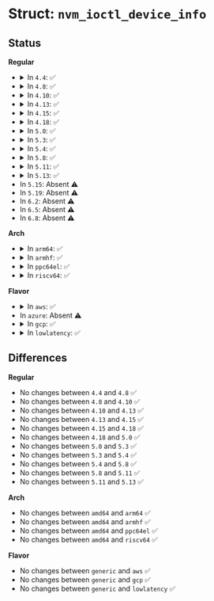 # Struct: <code>nvm_ioctl_device_info</code>

## Status
<b>Regular</b>
<ul>
<li>
<details>
<summary>In <code>4.4</code>: ✅</summary>

```c
struct nvm_ioctl_device_info {
    char devname[32];
    char bmname[48];
    __u32 bmversion[3];
    __u32 flags;
    __u32 reserved[8];
};
```
</details>
</li>
<li>
<details>
<summary>In <code>4.8</code>: ✅</summary>

```c
struct nvm_ioctl_device_info {
    char devname[32];
    char bmname[48];
    __u32 bmversion[3];
    __u32 flags;
    __u32 reserved[8];
};
```
</details>
</li>
<li>
<details>
<summary>In <code>4.10</code>: ✅</summary>

```c
struct nvm_ioctl_device_info {
    char devname[32];
    char bmname[48];
    __u32 bmversion[3];
    __u32 flags;
    __u32 reserved[8];
};
```
</details>
</li>
<li>
<details>
<summary>In <code>4.13</code>: ✅</summary>

```c
struct nvm_ioctl_device_info {
    char devname[32];
    char bmname[48];
    __u32 bmversion[3];
    __u32 flags;
    __u32 reserved[8];
};
```
</details>
</li>
<li>
<details>
<summary>In <code>4.15</code>: ✅</summary>

```c
struct nvm_ioctl_device_info {
    char devname[32];
    char bmname[48];
    __u32 bmversion[3];
    __u32 flags;
    __u32 reserved[8];
};
```
</details>
</li>
<li>
<details>
<summary>In <code>4.18</code>: ✅</summary>

```c
struct nvm_ioctl_device_info {
    char devname[32];
    char bmname[48];
    __u32 bmversion[3];
    __u32 flags;
    __u32 reserved[8];
};
```
</details>
</li>
<li>
<details>
<summary>In <code>5.0</code>: ✅</summary>

```c
struct nvm_ioctl_device_info {
    char devname[32];
    char bmname[48];
    __u32 bmversion[3];
    __u32 flags;
    __u32 reserved[8];
};
```
</details>
</li>
<li>
<details>
<summary>In <code>5.3</code>: ✅</summary>

```c
struct nvm_ioctl_device_info {
    char devname[32];
    char bmname[48];
    __u32 bmversion[3];
    __u32 flags;
    __u32 reserved[8];
};
```
</details>
</li>
<li>
<details>
<summary>In <code>5.4</code>: ✅</summary>

```c
struct nvm_ioctl_device_info {
    char devname[32];
    char bmname[48];
    __u32 bmversion[3];
    __u32 flags;
    __u32 reserved[8];
};
```
</details>
</li>
<li>
<details>
<summary>In <code>5.8</code>: ✅</summary>

```c
struct nvm_ioctl_device_info {
    char devname[32];
    char bmname[48];
    __u32 bmversion[3];
    __u32 flags;
    __u32 reserved[8];
};
```
</details>
</li>
<li>
<details>
<summary>In <code>5.11</code>: ✅</summary>

```c
struct nvm_ioctl_device_info {
    char devname[32];
    char bmname[48];
    __u32 bmversion[3];
    __u32 flags;
    __u32 reserved[8];
};
```
</details>
</li>
<li>
<details>
<summary>In <code>5.13</code>: ✅</summary>

```c
struct nvm_ioctl_device_info {
    char devname[32];
    char bmname[48];
    __u32 bmversion[3];
    __u32 flags;
    __u32 reserved[8];
};
```
</details>
</li>
<li>
In <code>5.15</code>: Absent ⚠️
</li>
<li>
In <code>5.19</code>: Absent ⚠️
</li>
<li>
In <code>6.2</code>: Absent ⚠️
</li>
<li>
In <code>6.5</code>: Absent ⚠️
</li>
<li>
In <code>6.8</code>: Absent ⚠️
</li>
</ul>
<b>Arch</b>
<ul>
<li>
<details>
<summary>In <code>arm64</code>: ✅</summary>

```c
struct nvm_ioctl_device_info {
    char devname[32];
    char bmname[48];
    __u32 bmversion[3];
    __u32 flags;
    __u32 reserved[8];
};
```
</details>
</li>
<li>
<details>
<summary>In <code>armhf</code>: ✅</summary>

```c
struct nvm_ioctl_device_info {
    char devname[32];
    char bmname[48];
    __u32 bmversion[3];
    __u32 flags;
    __u32 reserved[8];
};
```
</details>
</li>
<li>
<details>
<summary>In <code>ppc64el</code>: ✅</summary>

```c
struct nvm_ioctl_device_info {
    char devname[32];
    char bmname[48];
    __u32 bmversion[3];
    __u32 flags;
    __u32 reserved[8];
};
```
</details>
</li>
<li>
<details>
<summary>In <code>riscv64</code>: ✅</summary>

```c
struct nvm_ioctl_device_info {
    char devname[32];
    char bmname[48];
    __u32 bmversion[3];
    __u32 flags;
    __u32 reserved[8];
};
```
</details>
</li>
</ul>
<b>Flavor</b>
<ul>
<li>
<details>
<summary>In <code>aws</code>: ✅</summary>

```c
struct nvm_ioctl_device_info {
    char devname[32];
    char bmname[48];
    __u32 bmversion[3];
    __u32 flags;
    __u32 reserved[8];
};
```
</details>
</li>
<li>
In <code>azure</code>: Absent ⚠️
</li>
<li>
<details>
<summary>In <code>gcp</code>: ✅</summary>

```c
struct nvm_ioctl_device_info {
    char devname[32];
    char bmname[48];
    __u32 bmversion[3];
    __u32 flags;
    __u32 reserved[8];
};
```
</details>
</li>
<li>
<details>
<summary>In <code>lowlatency</code>: ✅</summary>

```c
struct nvm_ioctl_device_info {
    char devname[32];
    char bmname[48];
    __u32 bmversion[3];
    __u32 flags;
    __u32 reserved[8];
};
```
</details>
</li>
</ul>

## Differences
<b>Regular</b>
<ul>
<li>
No changes between <code>4.4</code> and <code>4.8</code> ✅
</li>
<li>
No changes between <code>4.8</code> and <code>4.10</code> ✅
</li>
<li>
No changes between <code>4.10</code> and <code>4.13</code> ✅
</li>
<li>
No changes between <code>4.13</code> and <code>4.15</code> ✅
</li>
<li>
No changes between <code>4.15</code> and <code>4.18</code> ✅
</li>
<li>
No changes between <code>4.18</code> and <code>5.0</code> ✅
</li>
<li>
No changes between <code>5.0</code> and <code>5.3</code> ✅
</li>
<li>
No changes between <code>5.3</code> and <code>5.4</code> ✅
</li>
<li>
No changes between <code>5.4</code> and <code>5.8</code> ✅
</li>
<li>
No changes between <code>5.8</code> and <code>5.11</code> ✅
</li>
<li>
No changes between <code>5.11</code> and <code>5.13</code> ✅
</li>
</ul>
<b>Arch</b>
<ul>
<li>
No changes between <code>amd64</code> and <code>arm64</code> ✅
</li>
<li>
No changes between <code>amd64</code> and <code>armhf</code> ✅
</li>
<li>
No changes between <code>amd64</code> and <code>ppc64el</code> ✅
</li>
<li>
No changes between <code>amd64</code> and <code>riscv64</code> ✅
</li>
</ul>
<b>Flavor</b>
<ul>
<li>
No changes between <code>generic</code> and <code>aws</code> ✅
</li>
<li>
No changes between <code>generic</code> and <code>gcp</code> ✅
</li>
<li>
No changes between <code>generic</code> and <code>lowlatency</code> ✅
</li>
</ul>
